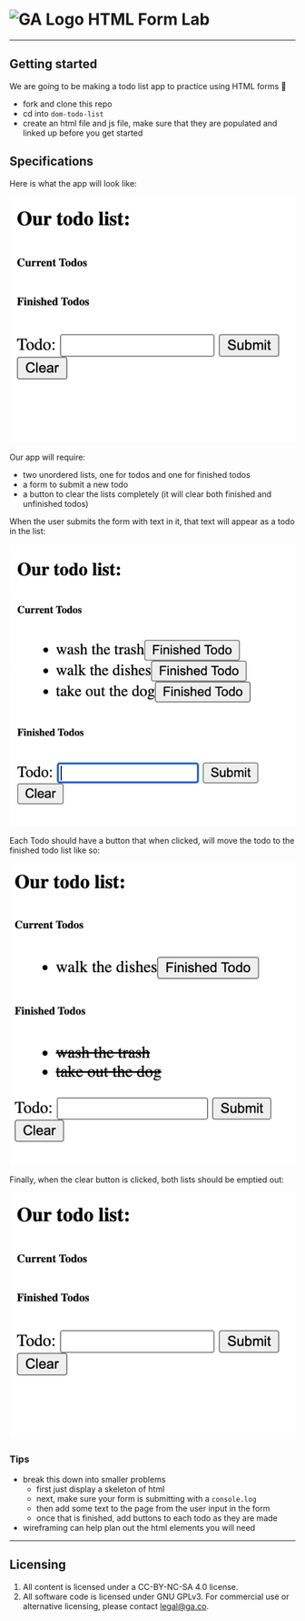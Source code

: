 

# ![GA Logo](https://ga-dash.s3.amazonaws.com/production/assets/logo-9f88ae6c9c3871690e33280fcf557f33.png) HTML Form Lab

---

## Getting started

We are going to be making a todo list app to practice using HTML forms 🚀

* fork and clone this repo
* cd into `dom-todo-list`
* create an html file and js file, make sure that they are populated and linked up before you get started

## Specifications

Here is what the app will look like:

![Todo App](./img/empty.png)

Our app will require:

* two unordered lists, one for todos and one for finished todos
* a form to submit a new todo
* a button to clear the lists completely (it will clear both finished and unfinished todos)

When the user submits the form with text in it, that text will appear as a todo in the list:

![With todos](./img/with-todos.png)

Each Todo should have a button that when clicked, will move the todo to the finished todo list like so:

![With Finished](./img/with-finished.png)

Finally, when the clear button is clicked, both lists should be emptied out:

![Todo App](./img/empty.png)

### Tips

* break this down into smaller problems
  * first just display a skeleton of html
  * next, make sure your form is submitting with a `console.log`
  * then add some text to the page from the user input in the form
  * once that is finished, add buttons to each todo as they are made 
* wireframing can help plan out the html elements you will need
---

## Licensing
1. All content is licensed under a CC-BY-NC-SA 4.0 license.
2. All software code is licensed under GNU GPLv3. For commercial use or alternative licensing, please contact legal@ga.co.